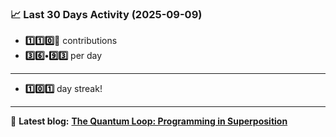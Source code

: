 <!--START_STATS-->
### 📈 Last 30 Days Activity (2025-09-09)  
- **1️⃣1️⃣0️⃣🎱** contributions  
- **3️⃣6️⃣•9️⃣3️⃣** per day
---
- **1️⃣0️⃣1️⃣** day streak!
---
📝 **Latest blog:** [**The Quantum Loop: Programming in Superposition**](https://andriak.com/blog/quantum-loop)
<!--END_STATS-->
